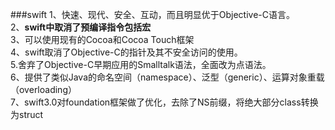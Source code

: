 ###swift
1、快速、现代、安全、互动，而且明显优于Objective-C语言。<br/>
2、**swift中取消了预编译指令包括宏**<br/>
3、可以使用现有的Cocoa和Cocoa Touch框架<br/>
4、swift取消了Objective-C的指针及其不安全访问的使用。<br/>
5.舍弃了Objective-C早期应用的Smalltalk语法，全面改为点语法。<br/>
6、提供了类似Java的命名空间（namespace）、泛型（generic）、运算对象重载（overloading）<br/>
7、swift3.0对foundation框架做了优化，去除了NS前缀，将绝大部分class转换为struct